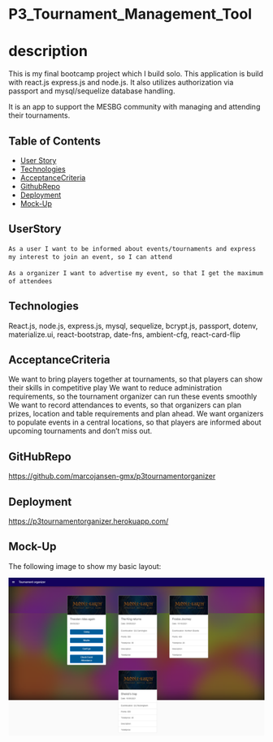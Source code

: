 # P3_Tournament_Management_Tool

# description

This is my final bootcamp project which I build solo. This application is build with react.js express.js and node.js. It also utilizes authorization via passport and mysql/sequelize database handling.

It is an app to support the MESBG community with managing and attending their tournaments.

## Table of Contents

* [User Story](#UserStory)
* [Technologies](#Technologies)
* [AcceptanceCriteria](#AcceptanceCriteria)
* [GithubRepo](#GithubRepo)
* [Deployment](#Deployment)
* [Mock-Up](#Mock-Up)

## UserStory

```
As a user I want to be informed about events/tournaments and express my interest to join an event, so I can attend

As a organizer I want to advertise my event, so that I get the maximum of attendees 

```

## Technologies

React.js, node.js, express.js, 
mysql, sequelize, 
bcrypt.js, passport, 
dotenv, 
materialize.ui, react-bootstrap, 
date-fns, 
ambient-cfg, react-card-flip


## AcceptanceCriteria

We want to bring players together at tournaments, so that players can show their skills in competitive play
We want to reduce administration requirements, so the tournament organizer can run these events smoothly
We want to record attendances to events, so that organizers can plan prizes, location and table requirements and plan ahead.
We want organizers to populate events in a central locations, so that players are informed about upcoming tournaments and don’t miss out.

## GitHubRepo

https://github.com/marcojansen-gmx/p3tournamentorganizer

## Deployment
    
https://p3tournamentorganizer.herokuapp.com/


## Mock-Up

The following image to show my basic layout:

![my Portfolio](https://github.com/marcojansen-gmx/p3tournamentorganizer/blob/main/assets/mockup.png?raw=true)